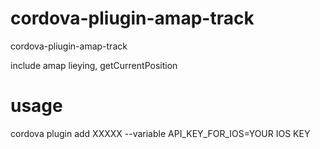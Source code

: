 # cordova-pliugin-amap-track

cordova-pliugin-amap-track

include amap lieying, getCurrentPosition

# usage

cordova plugin add XXXXX  --variable API_KEY_FOR_IOS=YOUR IOS KEY

